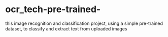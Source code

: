 # ocr_tech-pre-trained-
this image recognition and classification project, using a simple pre-trained dataset, to classify and extract text from uploaded images
